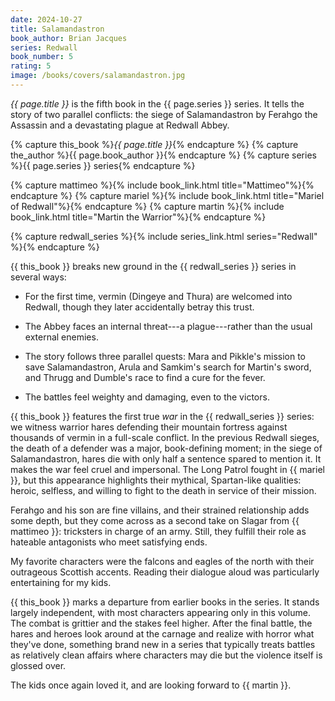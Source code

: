 ```yaml
---
date: 2024-10-27
title: Salamandastron
book_author: Brian Jacques
series: Redwall
book_number: 5
rating: 5
image: /books/covers/salamandastron.jpg
---
```


<cite class="book-title">{{ page.title }}</cite> is the fifth book in the
<span class="book-series">{{ page.series }}</span> series. It tells the story
of two parallel conflicts: the siege of Salamandastron by Ferahgo the Assassin
and a devastating plague at Redwall Abbey.

{% capture this_book %}<cite class="book-title">{{ page.title }}</cite>{% endcapture %}
{% capture the_author %}<span class="author-name">{{ page.book_author }}</span>{% endcapture %}
{% capture series %}<span class="book-series">{{ page.series }}</span> series{% endcapture %}

{% capture mattimeo %}{% include book_link.html title="Mattimeo"%}{% endcapture %}
{% capture mariel %}{% include book_link.html title="Mariel of Redwall"%}{% endcapture %}
{% capture martin %}{% include book_link.html title="Martin the Warrior"%}{% endcapture %}

{% capture redwall_series %}{% include series_link.html series="Redwall" %}{% endcapture %}

{{ this_book }} breaks new ground in the {{ redwall_series }} series in
several ways:

- For the first time, vermin (Dingeye and Thura) are welcomed into Redwall,
  though they later accidentally betray this trust.

- The Abbey faces an internal threat---a plague---rather than the usual
  external enemies.

- The story follows three parallel quests: Mara and Pikkle's mission to save
  Salamandastron, Arula and Samkim's search for Martin's sword, and Thrugg and
  Dumble's race to find a cure for the fever.

- The battles feel weighty and damaging, even to the victors.

{{ this_book }} features the first true *war* in the {{ redwall_series }}
series: we witness warrior hares defending their mountain fortress against
thousands of vermin in a full-scale conflict. In the previous Redwall sieges,
the death of a defender was a major, book-defining moment; in the siege of
Salamandastron, hares die with only half a sentence spared to mention it. It
makes the war feel cruel and impersonal. The Long Patrol fought in {{ mariel
}}, but this appearance highlights their mythical, Spartan-like qualities:
heroic, selfless, and willing to fight to the death in service of their
mission.

Ferahgo and his son are fine villains, and their strained relationship adds
some depth, but they come across as a second take on Slagar from {{ mattimeo
}}: tricksters in charge of an army. Still, they fulfill their role as
hateable antagonists who meet satisfying ends.

My favorite characters were the falcons and eagles of the north with their
outrageous Scottish accents. Reading their dialogue aloud was particularly
entertaining for my kids.

{{ this_book }} marks a departure from earlier books in the series. It stands
largely independent, with most characters appearing only in this volume. The
combat is grittier and the stakes feel higher. After the final battle, the
hares and heroes look around at the carnage and realize with horror what
they've done, something brand new in a series that typically treats battles as
relatively clean affairs where characters may die but the violence itself is
glossed over.

The kids once again loved it, and are looking forward to {{ martin }}.
